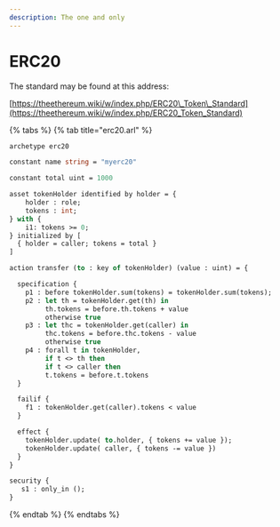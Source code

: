```yaml
---
description: The one and only
---
```


# ERC20

The standard may be found at this address:

[https://theethereum.wiki/w/index.php/ERC20\_Token\_Standard](https://theethereum.wiki/w/index.php/ERC20_Token_Standard)

{% tabs %}
{% tab title="erc20.arl" %}
```ocaml
archetype erc20

constant name string = "myerc20"

constant total uint = 1000

asset tokenHolder identified by holder = {
    holder : role;
    tokens : int;
} with {
    i1: tokens >= 0;
} initialized by [
  { holder = caller; tokens = total }
]

action transfer (to : key of tokenHolder) (value : uint) = {

  specification {
    p1 : before tokenHolder.sum(tokens) = tokenHolder.sum(tokens);
    p2 : let th = tokenHolder.get(th) in
         th.tokens = before.th.tokens + value
         otherwise true
    p3 : let thc = tokenHolder.get(caller) in 
         thc.tokens = before.thc.tokens - value
         otherwise true
    p4 : forall t in tokenHolder,
         if t <> th then
         if t <> caller then
         t.tokens = before.t.tokens
  }

  failif {
    f1 : tokenHolder.get(caller).tokens < value
  }

  effect {
    tokenHolder.update( to.holder, { tokens += value });
    tokenHolder.update( caller, { tokens -= value })
  }
}

security {
   s1 : only_in ();
}
```
{% endtab %}
{% endtabs %}

